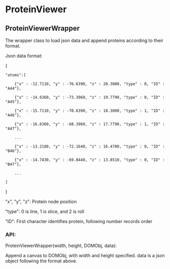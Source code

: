 # ProteinViewer

## ProteinViewerWrapper

The wrapper class to load json data and append proteins according to their format.

Json data format:

{

	"atoms":[

		{"x" : -12.7110, "y" : -76.6390, "z" : 20.3000, "type" : 0, "ID" : "A44"},

		{"x" : -14.6360, "y" : -73.3960, "z" : 19.7790, "type" : 0, "ID" : "A45"},

		{"x" : -15.7110, "y" : -70.6390, "z" : 18.3000, "type" : 1, "ID" : "A46"},

		{"x" : -16.6360, "y" : -68.3960, "z" : 17.7790, "type" : 1, "ID" : "A47"},

		...

		{"x" : -13.2180, "y" : -72.1640, "z" : 16.4780, "type" : 0, "ID" : "B46"},

		{"x" : -14.7430, "y" : -69.8440, "z" : 13.8510, "type" : 0, "ID" : "B47"},

		...

	]
}

"x", "y", "z": Protein node position

"type": 0 is line, 1 is slice, and 2 is roll

"ID": First character identifies protein, following number records order

### API:

ProteinViewerWrapper(width, height, DOMObj, data):

Append a canvas to DOMObj, with width and height specified. data is a json object following the format above.

